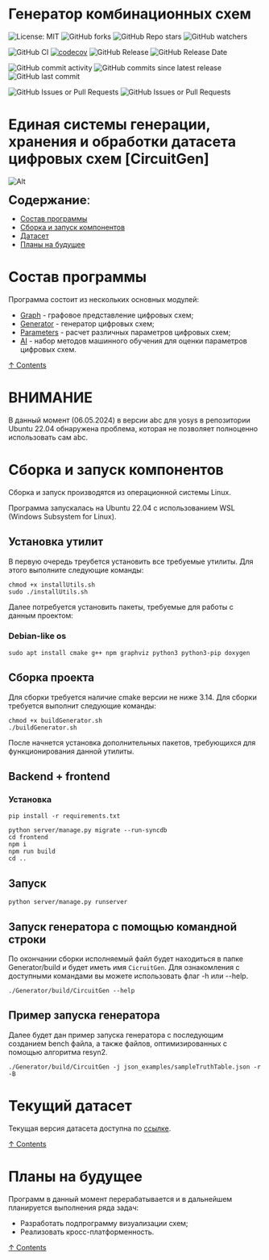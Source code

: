 # Генератор комбинационных схем

![License: MIT](https://img.shields.io/github/license/vvzunin/CircuitGen)
![GitHub forks](https://img.shields.io/github/forks/vvzunin/CircuitGen)
![GitHub Repo stars](https://img.shields.io/github/stars/vvzunin/CircuitGen)
![GitHub watchers](https://img.shields.io/github/watchers/vvzunin/CircuitGen)

![GitHub CI](https://github.com/vvzunin/CircuitGen/actions/workflows/ci.yml/badge.svg)
[![codecov](https://codecov.io/gh/vvzunin/CircuitGen/graph/badge.svg?token=U88U82QFX8)](https://codecov.io/gh/vvzunin/CircuitGen)
![GitHub Release](https://img.shields.io/github/v/release/vvzunin/CircuitGen)
![GitHub Release Date](https://img.shields.io/github/release-date/vvzunin/CircuitGen)

![GitHub commit activity](https://img.shields.io/github/commit-activity/m/vvzunin/CircuitGen)
![GitHub commits since latest release](https://img.shields.io/github/commits-since/vvzunin/CircuitGen/latest)
![GitHub last commit](https://img.shields.io/github/last-commit/vvzunin/CircuitGen)

![GitHub Issues or Pull Requests](https://img.shields.io/github/issues/vvzunin/CircuitGen)
![GitHub Issues or Pull Requests](https://img.shields.io/github/issues-pr/vvzunin/CircuitGen)

# **Единая системы генерации, хранения и обработки датасета цифровых схем** [CircuitGen]

![Alt](https://repobeats.axiom.co/api/embed/393cee194e0d9302500fb5dc6551a537a5e49759.svg "Repobeats analytics image")

<font size="5">**Содержание**:</font>
<a name="content_rus"></a> 
- [Состав программы](#modules_rus)
- [Сборка и запуск компонентов](#build_rus)
- [Датасет](#dataset_rus)
- [Планы на будущее](#plans_rus)
    
# Состав программы
<a name="modules_rus"></a> 
Программа состоит из нескольких основных модулей:
- [Graph](https://github.com/vvzunin/CircuitGen_Graph) - графовое представление цифровых схем;
- [Generator](https://github.com/vvzunin/CircuitGen_Generator) - генератор цифровых схем;
- [Parameters](https://github.com/vvzunin/CircuitGen_Parameters) - расчет различных параметров цифровых схем;
- [AI](https://github.com/vvzunin/CircuitGen_AI) - набор методов машинного обучения для оценки параметров цифровых схем.

[&#8593; Contents](#content_rus)

# ВНИМАНИЕ
В данный момент (06.05.2024) в версии abc для yosys в репозитории Ubuntu 22.04 обнаружена проблема, которая не позволяет полноценно использовать сам abc. 

# Сборка и запуск компонентов
<a name="build_rus"></a> 

Сборка и запуск производятся из операционной системы Linux.

Программа запускалась на Ubuntu 22.04 с использованием WSL (Windows Subsystem for Linux).

## Установка утилит
В первую очередь треубется установить все требуемые утилиты. Для этого выполните следующие команды: 
```
chmod +x installUtils.sh
sudo ./installUtils.sh
```

Далее потребуется установить пакеты, требуемые для работы с данным проектом:

### Debian-like os
```
sudo apt install cmake g++ npm graphviz python3 python3-pip doxygen
```

## Сборка проекта
Для сборки требуется наличие cmake версии не ниже 3.14. Для сборки требуется выполнит следующие команды:
```
chmod +x buildGenerator.sh
./buildGenerator.sh
```
После начнется установка дополнительных пакетов, требующихся для функционирования данной утилиты.

## Backend + frontend
<a name="backend_frontend_rus"></a> 
### Установка
<a name="install_rus"></a> 
```
pip install -r requirements.txt

python server/manage.py migrate --run-syncdb
cd frontend
npm i
npm run build
cd ..
```

## Запуск
<a name="run_rus"></a> 
```
python server/manage.py runserver
```

## Запуск генератора с помощью командной строки
По окончании сборки исполняемый файл будет находиться в папке Generator/build и будет иметь имя `CicruitGen`. Для ознакомления с доступными командами вы можете использовать флаг -h или --help.

```
./Generator/build/CircuitGen --help
```

## Пример запуска генератора 
Далее будет дан пример запуска генератора с последующим созданием bench файла, а также файлов, оптимизированных с помощью алгоритма resyn2.

```
./Generator/build/CircuitGen -j json_examples/sampleTruthTable.json -r -B
```

# Текущий датасет
<a name="dataset_rus"></a>

Текущая версия датасета доступна по [ссылке](https://vvzunin.me:10003/d/s/tVFkjEa5dJVgkpNCMirx37WFS3vxKPgU/tWINRKjvi7TCinaI8i5arDSuCxhKzd-o-X7RAk_qacAo).

[&#8593; Contents](#content_rus)

# Планы на будущее
<a name="plans_rus"></a>
Программ в данный момент перерабатывается и в дальнейшем планируется выполнения ряда задач:
- Разработать подпрограмму визуализации схем;
- Реализовать кросс-платформенность.

[&#8593; Contents](#content_rus)

